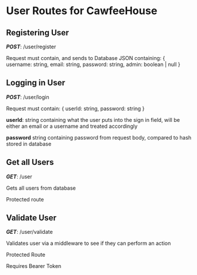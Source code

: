 # User Routes for CawfeeHouse

## Registering User

**_POST_**: /user/register

Request must contain, and sends to Database JSON containing:
{
username: string,
email: string,
password: string,
admin: boolean | null
}

## Logging in User

**_POST_**: /user/login

Request must contain:
{
userId: string,
password: string
}

**userId**: string containing what the user puts into the sign in field, will be either an email or a username and treated accordingly

**password** string containing password from request body, compared to hash stored in database

## Get all Users

**_GET_**: /user

Gets all users from database

Protected route

## Validate User

**_GET_**: /user/validate

Validates user via a middleware to see if they can perform an action

Protected Route

Requires Bearer Token
